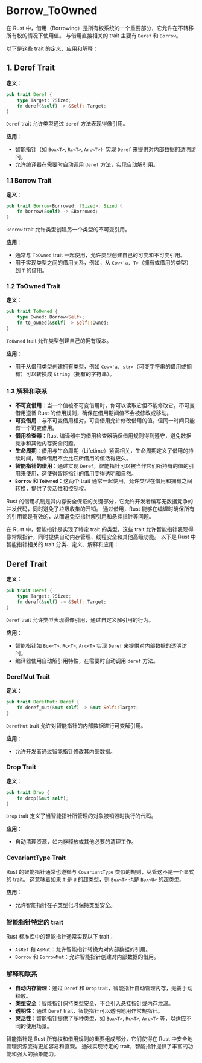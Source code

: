# Borrow_ToOwned

在 Rust 中，借用（Borrowing）是所有权系统的一个重要部分，它允许在不转移所有权的情况下使用值。
与借用直接相关的 trait 主要有 `Deref` 和 `Borrow`。

以下是这些 trait 的定义、应用和解释：

## 1. Deref Trait

**定义**：

```rust
pub trait Deref {
    type Target: ?Sized;
    fn deref(&self) -> &Self::Target;
}
```

`Deref` trait 允许类型通过 `deref` 方法表现得像引用。

**应用**：

- 智能指针（如 `Box<T>`, `Rc<T>`, `Arc<T>`）实现 `Deref` 来提供对内部数据的透明访问。
- 允许编译器在需要时自动调用 `deref` 方法，实现自动解引用。

### 1.1 Borrow Trait

**定义**：

```rust
pub trait Borrow<Borrowed: ?Sized>: Sized {
    fn borrow(&self) -> &Borrowed;
}
```

`Borrow` trait 允许类型创建另一个类型的不可变引用。

**应用**：

- 通常与 `ToOwned` trait 一起使用，允许类型创建自己的可变和不可变引用。
- 用于实现类型之间的借用关系，例如，从 `Cow<'a, T>`（拥有或借用的类型）到 `T` 的借用。

### 1.2 ToOwned Trait

**定义**：

```rust
pub trait ToOwned {
    type Owned: Borrow<Self>;
    fn to_owned(&self) -> Self::Owned;
}
```

`ToOwned` trait 允许类型创建自己的拥有版本。

**应用**：

- 用于从借用类型创建拥有类型，例如 `Cow<'a, str>`（可变字符串的借用或拥有）可以转换成 `String`（拥有的字符串）。

### 1.3 解释和联系

- **不可变借用**：当一个值被不可变借用时，你可以读取它但不能修改它。不可变借用遵循 Rust 的借用规则，确保在借用期间值不会被修改或移动。
- **可变借用**：与不可变借用相对，可变借用允许修改借用的值，但同一时间只能有一个可变借用。
- **借用检查器**：Rust 编译器中的借用检查器确保借用规则得到遵守，避免数据竞争和其他内存安全问题。
- **生命周期**：借用与生命周期（Lifetime）紧密相关，生命周期定义了借用的持续时间，确保借用不会比它所借用的值活得更久。
- **智能指针的借用**：通过实现 `Deref`，智能指针可以被当作它们所持有的值的引用来使用，这使得智能指针的借用变得透明和自然。
- **`Borrow` 和 `ToOwned`**：这两个 trait 通常一起使用，允许类型在借用和拥有之间转换，提供了灵活性和控制权。

Rust 的借用机制是其内存安全保证的关键部分，它允许开发者编写无数据竞争的并发代码，同时避免了垃圾收集的开销。
通过借用，Rust 能够在编译时确保所有的引用都是有效的，从而避免空指针解引用和悬挂指针等问题。

在 Rust 中，智能指针是实现了特定 trait 的类型，这些 trait 允许智能指针表现得像常规指针，同时提供自动内存管理、线程安全和其他高级功能。
以下是 Rust 中智能指针相关的 trait 分类、定义、解释和应用：

## Deref Trait

**定义**：

```rust
pub trait Deref {
    type Target: ?Sized;
    fn deref(&self) -> &Self::Target;
}
```

`Deref` trait 允许类型表现得像引用，通过自定义解引用的行为。

**应用**：

- 智能指针如 `Box<T>`, `Rc<T>`, `Arc<T>` 实现 `Deref` 来提供对内部数据的透明访问。
- 编译器使用自动解引用特性，在需要时自动调用 `deref` 方法。

### DerefMut Trait

**定义**：

```rust
pub trait DerefMut: Deref {
    fn deref_mut(&mut self) -> &mut Self::Target;
}
```

`DerefMut` trait 允许对智能指针的内部数据进行可变解引用。

**应用**：

- 允许开发者通过智能指针修改其内部数据。

### Drop Trait

**定义**：

```rust
pub trait Drop {
    fn drop(&mut self);
}
```

`Drop` trait 定义了当智能指针所管理的对象被销毁时执行的代码。

**应用**：

- 自动清理资源，如内存释放或其他必要的清理工作。

### CovariantType Trait

Rust 的智能指针通常也遵循与 `CovariantType` 类似的规则，尽管这不是一个显式的 trait。
这意味着如果 `T` 是 `U` 的超类型，则 `Box<T>` 也是 `Box<U>` 的超类型。

**应用**：

- 允许智能指针在子类型化时保持类型安全。

### 智能指针特定的 trait

Rust 标准库中的智能指针通常实现以下 trait：

- `AsRef` 和 `AsMut`：允许智能指针转换为对内部数据的引用。
- `Borrow` 和 `BorrowMut`：允许智能指针创建对内部数据的借用。

### 解释和联系

- **自动内存管理**：通过 `Deref` 和 `Drop` trait，智能指针自动管理内存，无需手动释放。
- **类型安全**：智能指针保持类型安全，不会引入悬挂指针或内存泄漏。
- **透明性**：通过 `Deref` trait，智能指针可以透明地用作常规指针。
- **灵活性**：智能指针提供了多种类型，如 `Box<T>`, `Rc<T>`, `Arc<T>` 等，以适应不同的使用场景。

智能指针是 Rust 所有权和借用规则的重要组成部分，它们使得在 Rust 中安全地管理资源变得更加容易和直观。
通过实现特定的 trait，智能指针提供了丰富的功能和强大的抽象能力。
